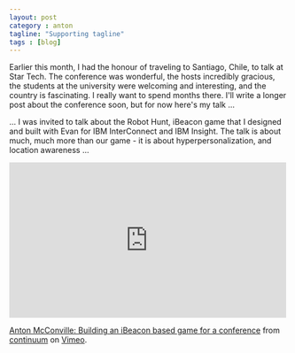 ```yaml
---
layout: post
category : anton
tagline: "Supporting tagline"
tags : [blog]
---
```


Earlier this month, I had the honour of traveling to Santiago, Chile, to talk at Star Tech. The conference was wonderful, the hosts incredibly gracious, the students at the university were welcoming and interesting, and the country is fascinating. I really want to spend months there. I'll write a longer post about the conference soon, but for now here's my talk ...

... I was invited to talk about the Robot Hunt, iBeacon game that I designed and built with Evan for IBM InterConnect and IBM Insight. The talk is about much, much more than our game - it is about hyperpersonalization, and location awareness ...  

<iframe src="https://player.vimeo.com/video/146625304" width="500" height="281" frameborder="0" webkitallowfullscreen mozallowfullscreen allowfullscreen></iframe> <p><a href="https://vimeo.com/146625304">Anton McConville: Building an iBeacon based game for a conference</a> from <a href="https://vimeo.com/continuumvideos">continuum</a> on <a href="https://vimeo.com">Vimeo</a>.</p>

